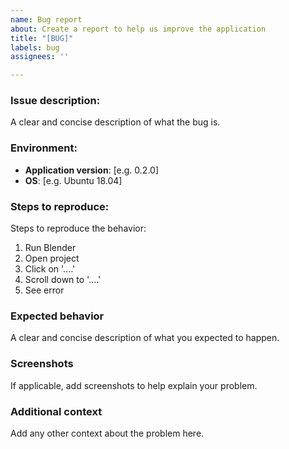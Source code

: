 ```yaml
---
name: Bug report
about: Create a report to help us improve the application
title: "[BUG]"
labels: bug
assignees: ''

---
```


### Issue description:
A clear and concise description of what the bug is.

### Environment:
* **Application version**: [e.g. 0.2.0]
* **OS**: [e.g. Ubuntu 18.04]

### Steps to reproduce:
Steps to reproduce the behavior:
1. Run Blender
2. Open project
3. Click on '....'
4. Scroll down to '....'
5. See error

### Expected behavior
A clear and concise description of what you expected to happen.

### Screenshots
If applicable, add screenshots to help explain your problem.

### Additional context
Add any other context about the problem here.
